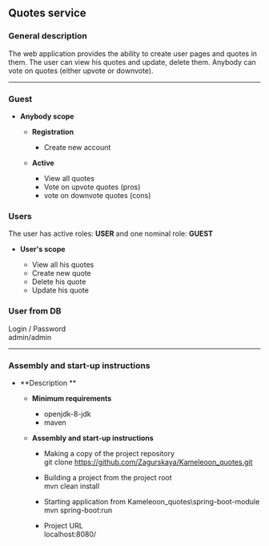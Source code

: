 ﻿## Quotes service

### General description
   The web application provides the ability to create user pages and quotes in them.
   The user can view his quotes and update, delete them.
   Anybody can vote on quotes (either upvote or downvote). 
  
____
### Guest
  * **Anybody scope**   
  
      * **Registration**  
        * Create new account

      * **Active** 
        * View all quotes
		* Vote on upvote  quotes (pros) 
		* vote on downvote quotes (cons)
		
    
### Users

 The user has active roles: **USER** and one nominal role: **GUEST**
 
  * **User's scope**  
  
	* View all his quotes
	* Create new quote
	* Delete his quote
	* Update his quote
	
### User from DB
   Login / Password\
   admin/admin
		
____
### Assembly and start-up instructions
  * **Description **   
  
      * **Minimum requirements**  
        * openjdk-8-jdk
        * maven

      * **Assembly and start-up instructions** 
        * Making a copy of the project repository\
          git clone https://github.com/Zagurskaya/Kameleoon_quotes.git
          
		* Building a project from the project root\
		  mvn clean install
		   
		* Starting application from Kameleoon_quotes\spring-boot-module\
		  mvn spring-boot:run
		  
		* Project URL\
    	  localhost:8080/